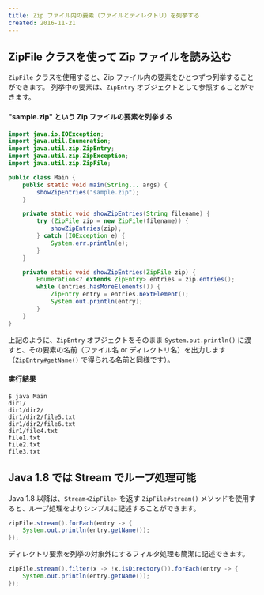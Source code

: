 ```yaml
---
title: Zip ファイル内の要素（ファイルとディレクトリ）を列挙する
created: 2016-11-21
---
```


ZipFile クラスを使って Zip ファイルを読み込む
----

`ZipFile` クラスを使用すると、Zip ファイル内の要素をひとつずつ列挙することができます。
列挙中の要素は、`ZipEntry` オブジェクトとして参照することができます。


#### "sample.zip" という Zip ファイルの要素を列挙する

```java
import java.io.IOException;
import java.util.Enumeration;
import java.util.zip.ZipEntry;
import java.util.zip.ZipException;
import java.util.zip.ZipFile;

public class Main {
    public static void main(String... args) {
        showZipEntries("sample.zip");
    }

    private static void showZipEntries(String filename) {
        try (ZipFile zip = new ZipFile(filename)) {
            showZipEntries(zip);
        } catch (IOException e) {
            System.err.println(e);
        }
    }

    private static void showZipEntries(ZipFile zip) {
        Enumeration<? extends ZipEntry> entries = zip.entries();
        while (entries.hasMoreElements()) {
            ZipEntry entry = entries.nextElement();
            System.out.println(entry);
        }
    }
}
```

上記のように、`ZipEntry` オブジェクトをそのまま `System.out.println()` に渡すと、その要素の名前（ファイル名 or ディレクトリ名）を出力します（`ZipEntry#getName()` で得られる名前と同様です）。

#### 実行結果

```
$ java Main
dir1/
dir1/dir2/
dir1/dir2/file5.txt
dir1/dir2/file6.txt
dir1/file4.txt
file1.txt
file2.txt
file3.txt
```

Java 1.8 では Stream でループ処理可能
----

Java 1.8 以降は、`Stream<ZipFile>` を返す `ZipFile#stream()` メソッドを使用すると、ループ処理をよりシンプルに記述することができます。

```java
zipFile.stream().forEach(entry -> {
    System.out.println(entry.getName());
});
```

ディレクトリ要素を列挙の対象外にするフィルタ処理も簡潔に記述できます。

```java
zipFile.stream().filter(x -> !x.isDirectory()).forEach(entry -> {
    System.out.println(entry.getName());
});
```


